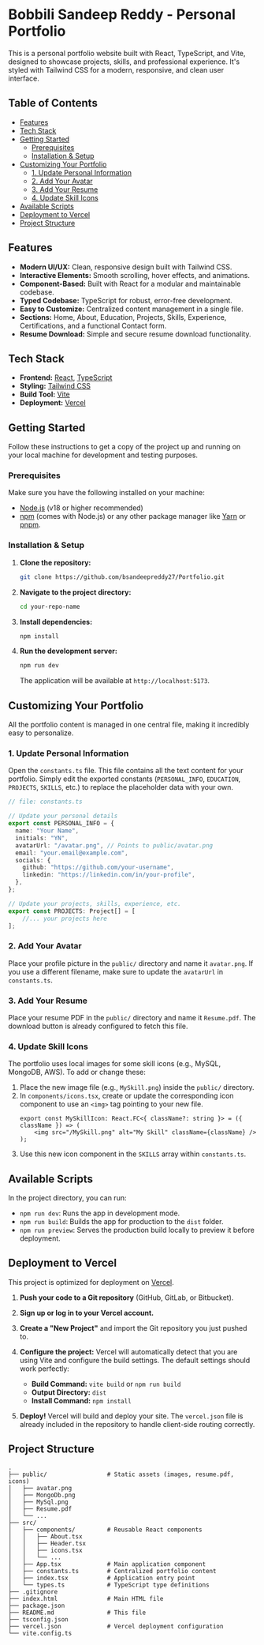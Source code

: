 # Bobbili Sandeep Reddy - Personal Portfolio

This is a personal portfolio website built with React, TypeScript, and Vite, designed to showcase projects, skills, and professional experience. It's styled with Tailwind CSS for a modern, responsive, and clean user interface.

## Table of Contents

- [Features](#features)
- [Tech Stack](#tech-stack)
- [Getting Started](#getting-started)
  - [Prerequisites](#prerequisites)
  - [Installation & Setup](#installation--setup)
- [Customizing Your Portfolio](#customizing-your-portfolio)
  - [1. Update Personal Information](#1-update-personal-information)
  - [2. Add Your Avatar](#2-add-your-avatar)
  - [3. Add Your Resume](#3-add-your-resume)
  - [4. Update Skill Icons](#4-update-skill-icons)
- [Available Scripts](#available-scripts)
- [Deployment to Vercel](#deployment-to-vercel)
- [Project Structure](#project-structure)

## Features

-   **Modern UI/UX:** Clean, responsive design built with Tailwind CSS.
-   **Interactive Elements:** Smooth scrolling, hover effects, and animations.
-   **Component-Based:** Built with React for a modular and maintainable codebase.
-   **Typed Codebase:** TypeScript for robust, error-free development.
-   **Easy to Customize:** Centralized content management in a single file.
-   **Sections:** Home, About, Education, Projects, Skills, Experience, Certifications, and a functional Contact form.
-   **Resume Download:** Simple and secure resume download functionality.

## Tech Stack

-   **Frontend:** [React](https://reactjs.org/), [TypeScript](https://www.typescriptlang.org/)
-   **Styling:** [Tailwind CSS](https://tailwindcss.com/)
-   **Build Tool:** [Vite](https://vitejs.dev/)
-   **Deployment:** [Vercel](https://vercel.com/)

## Getting Started

Follow these instructions to get a copy of the project up and running on your local machine for development and testing purposes.

### Prerequisites

Make sure you have the following installed on your machine:
-   [Node.js](https://nodejs.org/en/) (v18 or higher recommended)
-   [npm](https://www.npmjs.com/) (comes with Node.js) or any other package manager like [Yarn](https://yarnpkg.com/) or [pnpm](https://pnpm.io/).

### Installation & Setup

1.  **Clone the repository:**
    ```bash
    git clone https://github.com/bsandeepreddy27/Portfolio.git
    ```

2.  **Navigate to the project directory:**
    ```bash
    cd your-repo-name
    ```

3.  **Install dependencies:**
    ```bash
    npm install
    ```

4.  **Run the development server:**
    ```bash
    npm run dev
    ```
    The application will be available at `http://localhost:5173`.

## Customizing Your Portfolio

All the portfolio content is managed in one central file, making it incredibly easy to personalize.

### 1. Update Personal Information

Open the `constants.ts` file. This file contains all the text content for your portfolio. Simply edit the exported constants (`PERSONAL_INFO`, `EDUCATION`, `PROJECTS`, `SKILLS`, etc.) to replace the placeholder data with your own.

```typescript
// file: constants.ts

// Update your personal details
export const PERSONAL_INFO = {
  name: "Your Name",
  initials: "YN",
  avatarUrl: "/avatar.png", // Points to public/avatar.png
  email: "your.email@example.com",
  socials: {
    github: "https://github.com/your-username",
    linkedin: "https://linkedin.com/in/your-profile",
  },
};

// Update your projects, skills, experience, etc.
export const PROJECTS: Project[] = [
    //... your projects here
];
```

### 2. Add Your Avatar

Place your profile picture in the `public/` directory and name it `avatar.png`. If you use a different filename, make sure to update the `avatarUrl` in `constants.ts`.

### 3. Add Your Resume

Place your resume PDF in the `public/` directory and name it `Resume.pdf`. The download button is already configured to fetch this file.

### 4. Update Skill Icons

The portfolio uses local images for some skill icons (e.g., MySQL, MongoDB, AWS). To add or change these:
1.  Place the new image file (e.g., `MySkill.png`) inside the `public/` directory.
2.  In `components/icons.tsx`, create or update the corresponding icon component to use an `<img>` tag pointing to your new file.
    ```tsx
    export const MySkillIcon: React.FC<{ className?: string }> = ({ className }) => (
        <img src="/MySkill.png" alt="My Skill" className={className} />
    );
    ```
3.  Use this new icon component in the `SKILLS` array within `constants.ts`.

## Available Scripts

In the project directory, you can run:

-   `npm run dev`: Runs the app in development mode.
-   `npm run build`: Builds the app for production to the `dist` folder.
-   `npm run preview`: Serves the production build locally to preview it before deployment.

## Deployment to Vercel

This project is optimized for deployment on [Vercel](https://vercel.com/).

1.  **Push your code to a Git repository** (GitHub, GitLab, or Bitbucket).

2.  **Sign up or log in to your Vercel account.**

3.  **Create a "New Project"** and import the Git repository you just pushed to.

4.  **Configure the project:** Vercel will automatically detect that you are using Vite and configure the build settings. The default settings should work perfectly:
    -   **Build Command:** `vite build` or `npm run build`
    -   **Output Directory:** `dist`
    -   **Install Command:** `npm install`

5.  **Deploy!** Vercel will build and deploy your site. The `vercel.json` file is already included in the repository to handle client-side routing correctly.

## Project Structure

```
.
├── public/                 # Static assets (images, resume.pdf, icons)
│   ├── avatar.png
│   ├── MongoDb.png
│   ├── MySql.png
│   ├── Resume.pdf
│   └── ...
├── src/
│   ├── components/         # Reusable React components
│   │   ├── About.tsx
│   │   ├── Header.tsx
│   │   ├── icons.tsx
│   │   └── ...
│   ├── App.tsx             # Main application component
│   ├── constants.ts        # Centralized portfolio content
│   ├── index.tsx           # Application entry point
│   └── types.ts            # TypeScript type definitions
├── .gitignore
├── index.html              # Main HTML file
├── package.json
├── README.md               # This file
├── tsconfig.json
├── vercel.json             # Vercel deployment configuration
└── vite.config.ts
```
